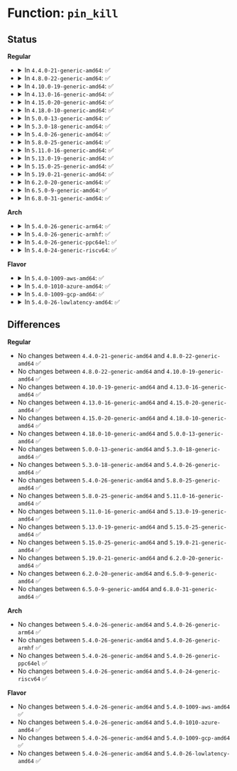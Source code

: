 # Function: <code>pin_kill</code>

## Status
<b>Regular</b>
<ul>
<li>
<details>
<summary>In <code>4.4.0-21-generic-amd64</code>: ✅</summary>

```c
void pin_kill(struct fs_pin * p)
```

```json
{
  "name": "pin_kill",
  "collision_type": "Unique Global",
  "inline_type": "No",
  "funcs": [
    {
      "addr": 18446744071581212784,
      "name": "pin_kill",
      "external": true,
      "loc": "fs/fs_pin.c:35",
      "file": "fs/fs_pin.c",
      "inline": "seen, unknown",
      "caller_inline": [],
      "caller_func": [
        "kernel/acct.c:SyS_acct",
        "kernel/acct.c:SyS_acct",
        "kernel/acct.c:acct_exit_ns",
        "fs/fs_pin.c:mnt_pin_kill",
        "fs/fs_pin.c:group_pin_kill"
      ]
    }
  ],
  "symbols": [
    {
      "addr": 18446744071581212784,
      "name": "pin_kill",
      "section": ".text",
      "bind": "STB_GLOBAL",
      "size": 264
    }
  ]
}
```
</details>
</li>
<li>
<details>
<summary>In <code>4.8.0-22-generic-amd64</code>: ✅</summary>

```c
void pin_kill(struct fs_pin * p)
```

```json
{
  "name": "pin_kill",
  "collision_type": "Unique Global",
  "inline_type": "No",
  "funcs": [
    {
      "addr": 18446744071581377472,
      "name": "pin_kill",
      "external": true,
      "loc": "fs/fs_pin.c:35",
      "file": "fs/fs_pin.c",
      "inline": "seen, unknown",
      "caller_inline": [],
      "caller_func": [
        "kernel/acct.c:acct_exit_ns",
        "kernel/acct.c:SyS_acct",
        "kernel/acct.c:SyS_acct",
        "fs/fs_pin.c:group_pin_kill",
        "fs/fs_pin.c:mnt_pin_kill"
      ]
    }
  ],
  "symbols": [
    {
      "addr": 18446744071581377472,
      "name": "pin_kill",
      "section": ".text",
      "bind": "STB_GLOBAL",
      "size": 275
    }
  ]
}
```
</details>
</li>
<li>
<details>
<summary>In <code>4.10.0-19-generic-amd64</code>: ✅</summary>

```c
void pin_kill(struct fs_pin * p)
```

```json
{
  "name": "pin_kill",
  "collision_type": "Unique Global",
  "inline_type": "No",
  "funcs": [
    {
      "addr": 18446744071581455216,
      "name": "pin_kill",
      "external": true,
      "loc": "fs/fs_pin.c:35",
      "file": "fs/fs_pin.c",
      "inline": "seen, unknown",
      "caller_inline": [],
      "caller_func": [
        "kernel/acct.c:acct_exit_ns",
        "kernel/acct.c:SyS_acct",
        "kernel/acct.c:SyS_acct",
        "fs/fs_pin.c:group_pin_kill",
        "fs/fs_pin.c:mnt_pin_kill"
      ]
    }
  ],
  "symbols": [
    {
      "addr": 18446744071581455216,
      "name": "pin_kill",
      "section": ".text",
      "bind": "STB_GLOBAL",
      "size": 275
    }
  ]
}
```
</details>
</li>
<li>
<details>
<summary>In <code>4.13.0-16-generic-amd64</code>: ✅</summary>

```c
void pin_kill(struct fs_pin * p)
```

```json
{
  "name": "pin_kill",
  "collision_type": "Unique Global",
  "inline_type": "No",
  "funcs": [
    {
      "addr": 18446744071581511424,
      "name": "pin_kill",
      "external": true,
      "loc": "fs/fs_pin.c:35",
      "file": "fs/fs_pin.c",
      "inline": "seen, unknown",
      "caller_inline": [],
      "caller_func": [
        "kernel/acct.c:acct_exit_ns",
        "kernel/acct.c:SyS_acct",
        "kernel/acct.c:SyS_acct",
        "fs/fs_pin.c:group_pin_kill",
        "fs/fs_pin.c:mnt_pin_kill"
      ]
    }
  ],
  "symbols": [
    {
      "addr": 18446744071581511424,
      "name": "pin_kill",
      "section": ".text",
      "bind": "STB_GLOBAL",
      "size": 284
    }
  ]
}
```
</details>
</li>
<li>
<details>
<summary>In <code>4.15.0-20-generic-amd64</code>: ✅</summary>

```c
void pin_kill(struct fs_pin * p)
```

```json
{
  "name": "pin_kill",
  "collision_type": "Unique Global",
  "inline_type": "No",
  "funcs": [
    {
      "addr": 18446744071581653568,
      "name": "pin_kill",
      "external": true,
      "loc": "fs/fs_pin.c:36",
      "file": "fs/fs_pin.c",
      "inline": "seen, unknown",
      "caller_inline": [],
      "caller_func": [
        "kernel/acct.c:acct_exit_ns",
        "kernel/acct.c:SyS_acct",
        "kernel/acct.c:SyS_acct",
        "fs/fs_pin.c:group_pin_kill",
        "fs/fs_pin.c:mnt_pin_kill"
      ]
    }
  ],
  "symbols": [
    {
      "addr": 18446744071581653568,
      "name": "pin_kill",
      "section": ".text",
      "bind": "STB_GLOBAL",
      "size": 283
    }
  ]
}
```
</details>
</li>
<li>
<details>
<summary>In <code>4.18.0-10-generic-amd64</code>: ✅</summary>

```c
void pin_kill(struct fs_pin * p)
```

```json
{
  "name": "pin_kill",
  "collision_type": "Unique Global",
  "inline_type": "No",
  "funcs": [
    {
      "addr": 18446744071581816816,
      "name": "pin_kill",
      "external": true,
      "loc": "fs/fs_pin.c:36",
      "file": "fs/fs_pin.c",
      "inline": "seen, unknown",
      "caller_inline": [],
      "caller_func": [
        "kernel/acct.c:acct_exit_ns",
        "kernel/acct.c:__ia32_sys_acct",
        "kernel/acct.c:__x64_sys_acct",
        "kernel/acct.c:acct_on",
        "fs/fs_pin.c:group_pin_kill",
        "fs/fs_pin.c:mnt_pin_kill"
      ]
    }
  ],
  "symbols": [
    {
      "addr": 18446744071581816816,
      "name": "pin_kill",
      "section": ".text",
      "bind": "STB_GLOBAL",
      "size": 284
    }
  ]
}
```
</details>
</li>
<li>
<details>
<summary>In <code>5.0.0-13-generic-amd64</code>: ✅</summary>

```c
void pin_kill(struct fs_pin * p)
```

```json
{
  "name": "pin_kill",
  "collision_type": "Unique Global",
  "inline_type": "No",
  "funcs": [
    {
      "addr": 18446744071581903808,
      "name": "pin_kill",
      "external": true,
      "loc": "fs/fs_pin.c:36",
      "file": "fs/fs_pin.c",
      "inline": "seen, unknown",
      "caller_inline": [],
      "caller_func": [
        "kernel/acct.c:acct_exit_ns",
        "kernel/acct.c:__ia32_sys_acct",
        "kernel/acct.c:__x64_sys_acct",
        "kernel/acct.c:acct_on",
        "fs/fs_pin.c:group_pin_kill",
        "fs/fs_pin.c:mnt_pin_kill"
      ]
    }
  ],
  "symbols": [
    {
      "addr": 18446744071581903808,
      "name": "pin_kill",
      "section": ".text",
      "bind": "STB_GLOBAL",
      "size": 284
    }
  ]
}
```
</details>
</li>
<li>
<details>
<summary>In <code>5.3.0-18-generic-amd64</code>: ✅</summary>

```c
void pin_kill(struct fs_pin * p)
```

```json
{
  "name": "pin_kill",
  "collision_type": "Unique Global",
  "inline_type": "No",
  "funcs": [
    {
      "addr": 18446744071582029344,
      "name": "pin_kill",
      "external": true,
      "loc": "fs/fs_pin.c:30",
      "file": "fs/fs_pin.c",
      "inline": "seen, unknown",
      "caller_inline": [],
      "caller_func": [
        "kernel/acct.c:acct_exit_ns",
        "kernel/acct.c:__ia32_sys_acct",
        "kernel/acct.c:__x64_sys_acct",
        "kernel/acct.c:acct_on",
        "fs/fs_pin.c:group_pin_kill",
        "fs/fs_pin.c:mnt_pin_kill"
      ]
    }
  ],
  "symbols": [
    {
      "addr": 18446744071582029344,
      "name": "pin_kill",
      "section": ".text",
      "bind": "STB_GLOBAL",
      "size": 293
    }
  ]
}
```
</details>
</li>
<li>
<details>
<summary>In <code>5.4.0-26-generic-amd64</code>: ✅</summary>

```c
void pin_kill(struct fs_pin * p)
```

```json
{
  "name": "pin_kill",
  "collision_type": "Unique Global",
  "inline_type": "No",
  "funcs": [
    {
      "addr": 18446744071582107280,
      "name": "pin_kill",
      "external": true,
      "loc": "fs/fs_pin.c:30",
      "file": "fs/fs_pin.c",
      "inline": "seen, unknown",
      "caller_inline": [],
      "caller_func": [
        "kernel/acct.c:acct_exit_ns",
        "kernel/acct.c:__ia32_sys_acct",
        "kernel/acct.c:__x64_sys_acct",
        "kernel/acct.c:acct_on",
        "fs/fs_pin.c:group_pin_kill",
        "fs/fs_pin.c:mnt_pin_kill"
      ]
    }
  ],
  "symbols": [
    {
      "addr": 18446744071582107280,
      "name": "pin_kill",
      "section": ".text",
      "bind": "STB_GLOBAL",
      "size": 293
    }
  ]
}
```
</details>
</li>
<li>
<details>
<summary>In <code>5.8.0-25-generic-amd64</code>: ✅</summary>

```c
void pin_kill(struct fs_pin * p)
```

```json
{
  "name": "pin_kill",
  "collision_type": "Unique Global",
  "inline_type": "No",
  "funcs": [
    {
      "addr": 18446744071582344144,
      "name": "pin_kill",
      "external": true,
      "loc": "fs/fs_pin.c:30",
      "file": "fs/fs_pin.c",
      "inline": "seen, unknown",
      "caller_inline": [],
      "caller_func": [
        "kernel/acct.c:acct_exit_ns",
        "kernel/acct.c:__ia32_sys_acct",
        "kernel/acct.c:__x64_sys_acct",
        "kernel/acct.c:acct_on",
        "fs/fs_pin.c:group_pin_kill",
        "fs/fs_pin.c:mnt_pin_kill"
      ]
    }
  ],
  "symbols": [
    {
      "addr": 18446744071582344144,
      "name": "pin_kill",
      "section": ".text",
      "bind": "STB_GLOBAL",
      "size": 316
    }
  ]
}
```
</details>
</li>
<li>
<details>
<summary>In <code>5.11.0-16-generic-amd64</code>: ✅</summary>

```c
void pin_kill(struct fs_pin * p)
```

```json
{
  "name": "pin_kill",
  "collision_type": "Unique Global",
  "inline_type": "No",
  "funcs": [
    {
      "addr": 18446744071582395664,
      "name": "pin_kill",
      "external": true,
      "loc": "fs/fs_pin.c:30",
      "file": "fs/fs_pin.c",
      "inline": "seen, unknown",
      "caller_inline": [],
      "caller_func": [
        "kernel/acct.c:acct_exit_ns",
        "kernel/acct.c:__ia32_sys_acct",
        "kernel/acct.c:__x64_sys_acct",
        "kernel/acct.c:acct_on",
        "fs/fs_pin.c:group_pin_kill",
        "fs/fs_pin.c:mnt_pin_kill"
      ]
    }
  ],
  "symbols": [
    {
      "addr": 18446744071582395664,
      "name": "pin_kill",
      "section": ".text",
      "bind": "STB_GLOBAL",
      "size": 389
    }
  ]
}
```
</details>
</li>
<li>
<details>
<summary>In <code>5.13.0-19-generic-amd64</code>: ✅</summary>

```c
void pin_kill(struct fs_pin * p)
```

```json
{
  "name": "pin_kill",
  "collision_type": "Unique Global",
  "inline_type": "No",
  "funcs": [
    {
      "addr": 18446744071582422960,
      "name": "pin_kill",
      "external": true,
      "loc": "fs/fs_pin.c:30",
      "file": "fs/fs_pin.c",
      "inline": "seen, unknown",
      "caller_inline": [],
      "caller_func": [
        "kernel/acct.c:acct_exit_ns",
        "kernel/acct.c:__ia32_sys_acct",
        "kernel/acct.c:__x64_sys_acct",
        "kernel/acct.c:acct_on",
        "fs/fs_pin.c:group_pin_kill",
        "fs/fs_pin.c:mnt_pin_kill"
      ]
    }
  ],
  "symbols": [
    {
      "addr": 18446744071582422960,
      "name": "pin_kill",
      "section": ".text",
      "bind": "STB_GLOBAL",
      "size": 389
    }
  ]
}
```
</details>
</li>
<li>
<details>
<summary>In <code>5.15.0-25-generic-amd64</code>: ✅</summary>

```c
void pin_kill(struct fs_pin * p)
```

```json
{
  "name": "pin_kill",
  "collision_type": "Unique Global",
  "inline_type": "No",
  "funcs": [
    {
      "addr": 18446744071582745776,
      "name": "pin_kill",
      "external": true,
      "loc": "fs/fs_pin.c:30",
      "file": "fs/fs_pin.c",
      "inline": "seen, unknown",
      "caller_inline": [],
      "caller_func": [
        "kernel/acct.c:acct_exit_ns",
        "kernel/acct.c:__ia32_sys_acct",
        "kernel/acct.c:__x64_sys_acct",
        "kernel/acct.c:acct_on",
        "fs/fs_pin.c:group_pin_kill",
        "fs/fs_pin.c:mnt_pin_kill"
      ]
    }
  ],
  "symbols": [
    {
      "addr": 18446744071582745776,
      "name": "pin_kill",
      "section": ".text",
      "bind": "STB_GLOBAL",
      "size": 374
    }
  ]
}
```
</details>
</li>
<li>
<details>
<summary>In <code>5.19.0-21-generic-amd64</code>: ✅</summary>

```c
void pin_kill(struct fs_pin * p)
```

```json
{
  "name": "pin_kill",
  "collision_type": "Unique Global",
  "inline_type": "No",
  "funcs": [
    {
      "addr": 18446744071583292784,
      "name": "pin_kill",
      "external": true,
      "loc": "fs/fs_pin.c:30",
      "file": "fs/fs_pin.c",
      "inline": "seen, unknown",
      "caller_inline": [],
      "caller_func": [
        "kernel/acct.c:acct_exit_ns",
        "kernel/acct.c:__ia32_sys_acct",
        "kernel/acct.c:__x64_sys_acct",
        "kernel/acct.c:acct_on",
        "fs/fs_pin.c:group_pin_kill",
        "fs/fs_pin.c:mnt_pin_kill"
      ]
    }
  ],
  "symbols": [
    {
      "addr": 18446744071583292784,
      "name": "pin_kill",
      "section": ".text",
      "bind": "STB_GLOBAL",
      "size": 372
    }
  ]
}
```
</details>
</li>
<li>
<details>
<summary>In <code>6.2.0-20-generic-amd64</code>: ✅</summary>

```c
void pin_kill(struct fs_pin * p)
```

```json
{
  "name": "pin_kill",
  "collision_type": "Unique Global",
  "inline_type": "No",
  "funcs": [
    {
      "addr": 18446744071583876912,
      "name": "pin_kill",
      "external": true,
      "loc": "fs/fs_pin.c:30",
      "file": "fs/fs_pin.c",
      "inline": "seen, unknown",
      "caller_inline": [],
      "caller_func": [
        "kernel/acct.c:acct_exit_ns",
        "kernel/acct.c:__ia32_sys_acct",
        "kernel/acct.c:__x64_sys_acct",
        "kernel/acct.c:acct_on",
        "fs/fs_pin.c:group_pin_kill",
        "fs/fs_pin.c:mnt_pin_kill"
      ]
    }
  ],
  "symbols": [
    {
      "addr": 18446744071583876912,
      "name": "pin_kill",
      "section": ".text",
      "bind": "STB_GLOBAL",
      "size": 372
    }
  ]
}
```
</details>
</li>
<li>
<details>
<summary>In <code>6.5.0-9-generic-amd64</code>: ✅</summary>

```c
void pin_kill(struct fs_pin * p)
```

```json
{
  "name": "pin_kill",
  "collision_type": "Unique Global",
  "inline_type": "No",
  "funcs": [
    {
      "addr": 18446744071584098672,
      "name": "pin_kill",
      "external": true,
      "loc": "fs/fs_pin.c:30",
      "file": "fs/fs_pin.c",
      "inline": "seen, unknown",
      "caller_inline": [],
      "caller_func": [
        "kernel/acct.c:acct_exit_ns",
        "kernel/acct.c:__ia32_sys_acct",
        "kernel/acct.c:__x64_sys_acct",
        "kernel/acct.c:acct_on",
        "fs/fs_pin.c:group_pin_kill",
        "fs/fs_pin.c:mnt_pin_kill"
      ]
    }
  ],
  "symbols": [
    {
      "addr": 18446744071584098672,
      "name": "pin_kill",
      "section": ".text",
      "bind": "STB_GLOBAL",
      "size": 372
    }
  ]
}
```
</details>
</li>
<li>
<details>
<summary>In <code>6.8.0-31-generic-amd64</code>: ✅</summary>

```c
void pin_kill(struct fs_pin * p)
```

```json
{
  "name": "pin_kill",
  "collision_type": "Unique Global",
  "inline_type": "No",
  "funcs": [
    {
      "addr": 18446744071584314816,
      "name": "pin_kill",
      "external": true,
      "loc": "fs/fs_pin.c:30",
      "file": "fs/fs_pin.c",
      "inline": "seen, unknown",
      "caller_inline": [],
      "caller_func": [
        "kernel/acct.c:acct_exit_ns",
        "kernel/acct.c:__ia32_sys_acct",
        "kernel/acct.c:__x64_sys_acct",
        "kernel/acct.c:acct_on",
        "fs/fs_pin.c:group_pin_kill",
        "fs/fs_pin.c:mnt_pin_kill"
      ]
    }
  ],
  "symbols": [
    {
      "addr": 18446744071584314816,
      "name": "pin_kill",
      "section": ".text",
      "bind": "STB_GLOBAL",
      "size": 372
    }
  ]
}
```
</details>
</li>
</ul>
<b>Arch</b>
<ul>
<li>
<details>
<summary>In <code>5.4.0-26-generic-arm64</code>: ✅</summary>

```c
void pin_kill(struct fs_pin * p)
```

```json
{
  "name": "pin_kill",
  "collision_type": "Unique Global",
  "inline_type": "No",
  "funcs": [
    {
      "addr": 18446603336493646072,
      "name": "pin_kill",
      "external": true,
      "loc": "fs/fs_pin.c:30",
      "file": "fs/fs_pin.c",
      "inline": "seen, unknown",
      "caller_inline": [],
      "caller_func": [
        "kernel/acct.c:acct_exit_ns",
        "kernel/acct.c:__arm64_sys_acct",
        "kernel/acct.c:__arm64_sys_acct",
        "fs/fs_pin.c:group_pin_kill",
        "fs/fs_pin.c:mnt_pin_kill"
      ]
    }
  ],
  "symbols": [
    {
      "addr": 18446603336493646072,
      "name": "pin_kill",
      "section": ".text",
      "bind": "STB_GLOBAL",
      "size": 520
    }
  ]
}
```
</details>
</li>
<li>
<details>
<summary>In <code>5.4.0-26-generic-armhf</code>: ✅</summary>

```c
void pin_kill(struct fs_pin * p)
```

```json
{
  "name": "pin_kill",
  "collision_type": "Unique Global",
  "inline_type": "No",
  "funcs": [
    {
      "addr": 3227181660,
      "name": "pin_kill",
      "external": true,
      "loc": "fs/fs_pin.c:30",
      "file": "fs/fs_pin.c",
      "inline": "seen, unknown",
      "caller_inline": [],
      "caller_func": [
        "kernel/acct.c:acct_exit_ns",
        "kernel/acct.c:__se_sys_acct",
        "kernel/acct.c:__se_sys_acct",
        "fs/fs_pin.c:group_pin_kill",
        "fs/fs_pin.c:mnt_pin_kill"
      ]
    }
  ],
  "symbols": [
    {
      "addr": 3227181660,
      "name": "pin_kill",
      "section": ".text",
      "bind": "STB_GLOBAL",
      "size": 356
    }
  ]
}
```
</details>
</li>
<li>
<details>
<summary>In <code>5.4.0-26-generic-ppc64el</code>: ✅</summary>

```c
void pin_kill(struct fs_pin * p)
```

```json
{
  "name": "pin_kill",
  "collision_type": "Unique Global",
  "inline_type": "No",
  "funcs": [
    {
      "addr": 13835058055287237808,
      "name": "pin_kill",
      "external": true,
      "loc": "fs/fs_pin.c:30",
      "file": "fs/fs_pin.c",
      "inline": "seen, unknown",
      "caller_inline": [],
      "caller_func": [
        "kernel/acct.c:acct_exit_ns",
        "kernel/acct.c:__se_sys_acct",
        "kernel/acct.c:__se_sys_acct",
        "fs/fs_pin.c:group_pin_kill",
        "fs/fs_pin.c:mnt_pin_kill"
      ]
    }
  ],
  "symbols": [
    {
      "addr": 13835058055287237808,
      "name": "pin_kill",
      "section": ".text",
      "bind": "STB_GLOBAL",
      "size": 664
    }
  ]
}
```
</details>
</li>
<li>
<details>
<summary>In <code>5.4.0-24-generic-riscv64</code>: ✅</summary>

```c
void pin_kill(struct fs_pin * p)
```

```json
{
  "name": "pin_kill",
  "collision_type": "Unique Global",
  "inline_type": "No",
  "funcs": [
    {
      "addr": 18446743936273278754,
      "name": "pin_kill",
      "external": true,
      "loc": "fs/fs_pin.c:30",
      "file": "fs/fs_pin.c",
      "inline": "seen, unknown",
      "caller_inline": [],
      "caller_func": [
        "kernel/acct.c:acct_exit_ns",
        "kernel/acct.c:__se_sys_acct",
        "kernel/acct.c:__se_sys_acct",
        "fs/fs_pin.c:group_pin_kill",
        "fs/fs_pin.c:mnt_pin_kill"
      ]
    }
  ],
  "symbols": [
    {
      "addr": 18446743936273278754,
      "name": "pin_kill",
      "section": ".text",
      "bind": "STB_GLOBAL",
      "size": 408
    }
  ]
}
```
</details>
</li>
</ul>
<b>Flavor</b>
<ul>
<li>
<details>
<summary>In <code>5.4.0-1009-aws-amd64</code>: ✅</summary>

```c
void pin_kill(struct fs_pin * p)
```

```json
{
  "name": "pin_kill",
  "collision_type": "Unique Global",
  "inline_type": "No",
  "funcs": [
    {
      "addr": 18446744071582076016,
      "name": "pin_kill",
      "external": true,
      "loc": "fs/fs_pin.c:30",
      "file": "fs/fs_pin.c",
      "inline": "seen, unknown",
      "caller_inline": [],
      "caller_func": [
        "kernel/acct.c:acct_exit_ns",
        "kernel/acct.c:__ia32_sys_acct",
        "kernel/acct.c:__x64_sys_acct",
        "kernel/acct.c:acct_on",
        "fs/fs_pin.c:group_pin_kill",
        "fs/fs_pin.c:mnt_pin_kill"
      ]
    }
  ],
  "symbols": [
    {
      "addr": 18446744071582076016,
      "name": "pin_kill",
      "section": ".text",
      "bind": "STB_GLOBAL",
      "size": 293
    }
  ]
}
```
</details>
</li>
<li>
<details>
<summary>In <code>5.4.0-1010-azure-amd64</code>: ✅</summary>

```c
void pin_kill(struct fs_pin * p)
```

```json
{
  "name": "pin_kill",
  "collision_type": "Unique Global",
  "inline_type": "No",
  "funcs": [
    {
      "addr": 18446744071582013568,
      "name": "pin_kill",
      "external": true,
      "loc": "fs/fs_pin.c:30",
      "file": "fs/fs_pin.c",
      "inline": "seen, unknown",
      "caller_inline": [],
      "caller_func": [
        "kernel/acct.c:acct_exit_ns",
        "kernel/acct.c:__ia32_sys_acct",
        "kernel/acct.c:__x64_sys_acct",
        "kernel/acct.c:acct_on",
        "fs/fs_pin.c:group_pin_kill",
        "fs/fs_pin.c:mnt_pin_kill"
      ]
    }
  ],
  "symbols": [
    {
      "addr": 18446744071582013568,
      "name": "pin_kill",
      "section": ".text",
      "bind": "STB_GLOBAL",
      "size": 271
    }
  ]
}
```
</details>
</li>
<li>
<details>
<summary>In <code>5.4.0-1009-gcp-amd64</code>: ✅</summary>

```c
void pin_kill(struct fs_pin * p)
```

```json
{
  "name": "pin_kill",
  "collision_type": "Unique Global",
  "inline_type": "No",
  "funcs": [
    {
      "addr": 18446744071582067296,
      "name": "pin_kill",
      "external": true,
      "loc": "fs/fs_pin.c:30",
      "file": "fs/fs_pin.c",
      "inline": "seen, unknown",
      "caller_inline": [],
      "caller_func": [
        "kernel/acct.c:acct_exit_ns",
        "kernel/acct.c:__ia32_sys_acct",
        "kernel/acct.c:__x64_sys_acct",
        "kernel/acct.c:acct_on",
        "fs/fs_pin.c:group_pin_kill",
        "fs/fs_pin.c:mnt_pin_kill"
      ]
    }
  ],
  "symbols": [
    {
      "addr": 18446744071582067296,
      "name": "pin_kill",
      "section": ".text",
      "bind": "STB_GLOBAL",
      "size": 293
    }
  ]
}
```
</details>
</li>
<li>
<details>
<summary>In <code>5.4.0-26-lowlatency-amd64</code>: ✅</summary>

```c
void pin_kill(struct fs_pin * p)
```

```json
{
  "name": "pin_kill",
  "collision_type": "Unique Global",
  "inline_type": "No",
  "funcs": [
    {
      "addr": 18446744071582139024,
      "name": "pin_kill",
      "external": true,
      "loc": "fs/fs_pin.c:30",
      "file": "fs/fs_pin.c",
      "inline": "seen, unknown",
      "caller_inline": [],
      "caller_func": [
        "kernel/acct.c:acct_exit_ns",
        "kernel/acct.c:__ia32_sys_acct",
        "kernel/acct.c:__x64_sys_acct",
        "kernel/acct.c:acct_on",
        "fs/fs_pin.c:group_pin_kill",
        "fs/fs_pin.c:mnt_pin_kill"
      ]
    }
  ],
  "symbols": [
    {
      "addr": 18446744071582139024,
      "name": "pin_kill",
      "section": ".text",
      "bind": "STB_GLOBAL",
      "size": 289
    }
  ]
}
```
</details>
</li>
</ul>

## Differences
<b>Regular</b>
<ul>
<li>
No changes between <code>4.4.0-21-generic-amd64</code> and <code>4.8.0-22-generic-amd64</code> ✅
</li>
<li>
No changes between <code>4.8.0-22-generic-amd64</code> and <code>4.10.0-19-generic-amd64</code> ✅
</li>
<li>
No changes between <code>4.10.0-19-generic-amd64</code> and <code>4.13.0-16-generic-amd64</code> ✅
</li>
<li>
No changes between <code>4.13.0-16-generic-amd64</code> and <code>4.15.0-20-generic-amd64</code> ✅
</li>
<li>
No changes between <code>4.15.0-20-generic-amd64</code> and <code>4.18.0-10-generic-amd64</code> ✅
</li>
<li>
No changes between <code>4.18.0-10-generic-amd64</code> and <code>5.0.0-13-generic-amd64</code> ✅
</li>
<li>
No changes between <code>5.0.0-13-generic-amd64</code> and <code>5.3.0-18-generic-amd64</code> ✅
</li>
<li>
No changes between <code>5.3.0-18-generic-amd64</code> and <code>5.4.0-26-generic-amd64</code> ✅
</li>
<li>
No changes between <code>5.4.0-26-generic-amd64</code> and <code>5.8.0-25-generic-amd64</code> ✅
</li>
<li>
No changes between <code>5.8.0-25-generic-amd64</code> and <code>5.11.0-16-generic-amd64</code> ✅
</li>
<li>
No changes between <code>5.11.0-16-generic-amd64</code> and <code>5.13.0-19-generic-amd64</code> ✅
</li>
<li>
No changes between <code>5.13.0-19-generic-amd64</code> and <code>5.15.0-25-generic-amd64</code> ✅
</li>
<li>
No changes between <code>5.15.0-25-generic-amd64</code> and <code>5.19.0-21-generic-amd64</code> ✅
</li>
<li>
No changes between <code>5.19.0-21-generic-amd64</code> and <code>6.2.0-20-generic-amd64</code> ✅
</li>
<li>
No changes between <code>6.2.0-20-generic-amd64</code> and <code>6.5.0-9-generic-amd64</code> ✅
</li>
<li>
No changes between <code>6.5.0-9-generic-amd64</code> and <code>6.8.0-31-generic-amd64</code> ✅
</li>
</ul>
<b>Arch</b>
<ul>
<li>
No changes between <code>5.4.0-26-generic-amd64</code> and <code>5.4.0-26-generic-arm64</code> ✅
</li>
<li>
No changes between <code>5.4.0-26-generic-amd64</code> and <code>5.4.0-26-generic-armhf</code> ✅
</li>
<li>
No changes between <code>5.4.0-26-generic-amd64</code> and <code>5.4.0-26-generic-ppc64el</code> ✅
</li>
<li>
No changes between <code>5.4.0-26-generic-amd64</code> and <code>5.4.0-24-generic-riscv64</code> ✅
</li>
</ul>
<b>Flavor</b>
<ul>
<li>
No changes between <code>5.4.0-26-generic-amd64</code> and <code>5.4.0-1009-aws-amd64</code> ✅
</li>
<li>
No changes between <code>5.4.0-26-generic-amd64</code> and <code>5.4.0-1010-azure-amd64</code> ✅
</li>
<li>
No changes between <code>5.4.0-26-generic-amd64</code> and <code>5.4.0-1009-gcp-amd64</code> ✅
</li>
<li>
No changes between <code>5.4.0-26-generic-amd64</code> and <code>5.4.0-26-lowlatency-amd64</code> ✅
</li>
</ul>
